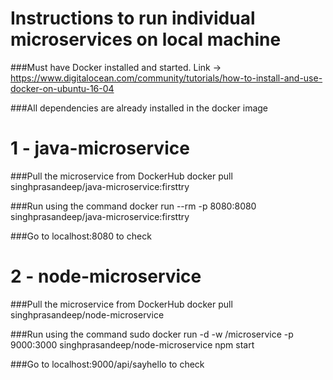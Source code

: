 # Instructions to run individual microservices on local machine
###Must have Docker installed and started. Link -> https://www.digitalocean.com/community/tutorials/how-to-install-and-use-docker-on-ubuntu-16-04

###All dependencies are already installed in the docker image

# 1 - java-microservice
###Pull the microservice from DockerHub
docker pull singhprasandeep/java-microservice:firsttry

###Run using the command
docker run --rm -p 8080:8080 singhprasandeep/java-microservice:firsttry

###Go to localhost:8080 to check

# 2 - node-microservice
###Pull the microservice from DockerHub
docker pull singhprasandeep/node-microservice

###Run using the command
sudo docker run -d -w /microservice -p 9000:3000 singhprasandeep/node-microservice npm start

###Go to localhost:9000/api/sayhello to check


